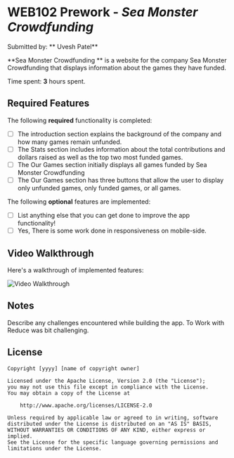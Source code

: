 # WEB102 Prework - *Sea Monster Crowdfunding*

Submitted by: ** Uvesh Patel**

**Sea Monster Crowdfunding ** is a website for the company Sea Monster Crowdfunding that displays information about the games they have funded.

Time spent: **3** hours spent. 

## Required Features

The following **required** functionality is completed:

* [ ] The introduction section explains the background of the company and how many games remain unfunded.
* [ ] The Stats section includes information about the total contributions and dollars raised as well as the top two most funded games.
* [ ] The Our Games section initially displays all games funded by Sea Monster Crowdfunding
* [ ] The Our Games section has three buttons that allow the user to display only unfunded games, only funded games, or all games.

The following **optional** features are implemented:

* [ ] List anything else that you can get done to improve the app functionality!
* [ ] Yes, There is some work done in responsiveness on mobile-side.

## Video Walkthrough

Here's a walkthrough of implemented features:

<img src='https://www.loom.com/share/3d270b0bb4cd4ea58cd38d24b7b05385?sid=70dc62e4-533b-48b5-96a8-dfd4d317e774' title='Video Walkthrough' width='' alt='Video Walkthrough' />


## Notes

Describe any challenges encountered while building the app.
To Work with Reduce was bit challenging.

## License

    Copyright [yyyy] [name of copyright owner]

    Licensed under the Apache License, Version 2.0 (the "License");
    you may not use this file except in compliance with the License.
    You may obtain a copy of the License at

        http://www.apache.org/licenses/LICENSE-2.0

    Unless required by applicable law or agreed to in writing, software
    distributed under the License is distributed on an "AS IS" BASIS,
    WITHOUT WARRANTIES OR CONDITIONS OF ANY KIND, either express or implied.
    See the License for the specific language governing permissions and
    limitations under the License.

